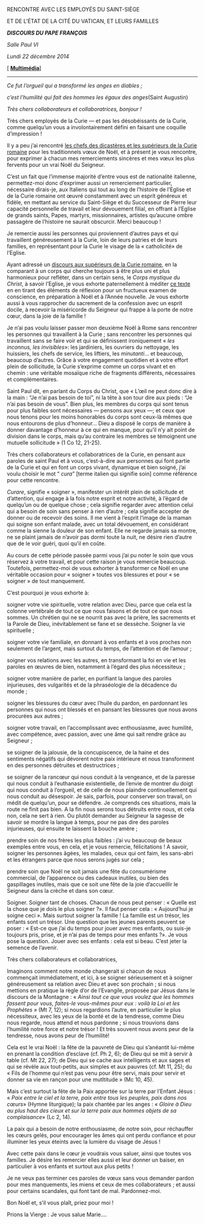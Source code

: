 RENCONTRE AVEC LES EMPLOYÉS DU SAINT-SIÈGE

ET DE L'ÉTAT DE LA CITÉ DU VATICAN, ET LEURS FAMILLES

***DISCOURS DU PAPE FRANÇOIS***

*Salle* *Paul VI*

*Lundi 22 décembre 2014*

[ **[Multimédia](http://w2.vatican.va/content/francesco/fr/events/event.dir.html/content/vaticanevents/fr/2014/12/22/dipendenti.html)**]

* * *

*Ce fut l’orgueil qui a transformé les anges en diables ;*

*c’est l’humilité qui fait des hommes les égaux des anges*(Saint Augustin)

*Très chers collaborateurs et collaboratrices, bonjour !*

Très chers employés de la Curie — et pas les désobéissants de la Curie, comme quelqu’un vous a involontairement défini en faisant une coquille d’impression !

Il y a peu j’ai rencontré [les chefs des dicastères et les supérieurs de la Curie romaine](http://w2.vatican.va/content/francesco/fr/events/event.dir.html/content/vaticanevents/fr/2014/12/22/curiaromana.html) pour les traditionnels vœux de Noël, et à présent je vous rencontre, pour exprimer à chacun mes remerciements sincères et mes vœux les plus fervents pour un vrai Noël du Seigneur.

C’est un fait que l’immense majorité d’entre vous est de nationalité italienne, permettez-moi donc d’exprimer aussi un remerciement particulier, nécessaire dirais-je, aux Italiens qui tout au long de l’histoire de l’Eglise et de la Curie romaine ont œuvré constamment avec un esprit généreux et fidèle, en mettant au service du Saint-Siège et du Successeur de Pierre leur capacité personnelle de travail et leur dévouement filial, en offrant à l’Eglise de grands saints, Papes, martyrs, missionnaires, artistes qu’aucune ombre passagère de l’histoire ne saurait obscurcir. Merci beaucoup !

Je remercie aussi les personnes qui proviennent d’autres pays et qui travaillent généreusement à la Curie, loin de leurs patries et de leurs familles, en représentant pour la Curie le visage de la « catholicité» de l’Eglise.

Ayant adressé un [discours aux supérieurs de la Curie romaine](/content/francesco/fr/speeches/2014/december/documents/papa-francesco_20141222_curia-romana.html), en la comparant à un corps qui cherche toujours à être plus uni et plus harmonieux pour refléter, dans un certain sens, le *Corps mystique du Christ*, à savoir l’Eglise, je vous exhorte paternellement à méditer [ce texte](/content/francesco/fr/speeches/2014/december/documents/papa-francesco_20141222_curia-romana.html) en en tirant des éléments de réflexion pour un fructueux examen de conscience, en préparation à Noël et à l’Année nouvelle. Je vous exhorte aussi à vous rapprocher du sacrement de la confession avec un esprit docile, à recevoir la miséricorde du Seigneur qui frappe à la porte de notre cœur, dans la joie de la famille !

Je n’ai pas voulu laisser passer mon deuxième Noël à Rome sans rencontrer les personnes qui travaillent à la Curie ; sans rencontrer les personnes qui travaillent sans se faire voir et qui se définissent ironiquement « *les inconnus, les invisibles*»: les jardiniers, les ouvriers du nettoyage, les huissiers, les chefs de service, les liftiers, les *minutanti*... et beaucoup, beaucoup d’autres. Grâce à votre engagement quotidien et à votre effort plein de sollicitude, la Curie s’exprime comme un corps vivant et en chemin : une véritable mosaïque riche de fragments différents, nécessaires et complémentaires.

Saint Paul dit, en parlant du Corps du Christ, que « L’œil ne peut donc dire à la main : “Je n’ai pas besoin de toi”, ni la tête à son tour dire aux pieds : “Je n’ai pas besoin de vous”. Bien plus, les membres du corps qui sont tenus pour plus faibles sont nécessaires — pensons aux yeux —; et ceux que nous tenons pour les moins honorables du corps sont ceux-là mêmes que nous entourons de plus d’honneur... Dieu a disposé le corps de manière à donner davantage d’honneur à ce qui en manque, pour qu’il n’y ait point de division dans le corps, mais qu’au contraire les membres se témoignent une mutuelle sollicitude » (1 Co 12, 21-25).

Très chers collaborateurs et collaboratrices de la Curie, en pensant aux paroles de saint Paul et à vous, c’est-à-dire aux personnes qui font partie de la Curie et qui en font un corps vivant, dynamique et bien soigné, j’ai voulu choisir le mot “ *cura*” [terme italien qui signifie soin] comme référence pour cette rencontre.

*Curare*, signifie « soigner », manifester un intérêt plein de sollicitude et d’attention, qui engage à la fois notre esprit et notre activité, à l’égard de quelqu’un ou de quelque chose ; cela signifie regarder avec attention celui qui a besoin de soin sans penser à rien d’autre ; cela signifie accepter de donner ou de recevoir des soins. Il me vient à l’esprit l’image de la maman qui soigne son enfant malade, avec un total dévouement, en considérant comme la sienne la douleur de son enfant. Elle ne regarde jamais sa montre, ne se plaint jamais de n’avoir pas dormi toute la nuit, ne désire rien d’autre que de le voir guéri, quoi qu’il en coûte.

Au cours de cette période passée parmi vous j’ai pu noter le soin que vous réservez à votre travail, et pour cette raison je vous remercie beaucoup. Toutefois, permettez-moi de vous exhorter à transformer ce Noël en une véritable occasion pour « soigner » toutes vos blessures et pour « se soigner » de tout manquement.

C’est pourquoi je vous exhorte à:

soigner votre vie spirituelle, votre relation avec Dieu, parce que cela est la colonne vertébrale de tout ce que nous faisons et de tout ce que nous sommes. Un chrétien qui ne se nourrit pas avec la prière, les sacrements et la Parole de Dieu, inévitablement se fane et se dessèche. Soigner la vie spirituelle ;

soigner votre vie familiale, en donnant à vos enfants et à vos proches non seulement de l’argent, mais surtout du temps, de l’attention et de l’amour ;

soigner vos relations avec les autres, en transformant la foi en vie et les paroles en œuvres de bien, notamment à l’égard des plus nécessiteux ;

soigner votre manière de parler, en purifiant la langue des paroles injurieuses, des vulgarités et de la phraséologie de la décadence du monde ;

soigner les blessures du cœur avec l’huile du pardon, en pardonnant les personnes qui nous ont blessés et en pansant les blessures que nous avons procurées aux autres ;

soigner votre travail, en l’accomplissant avec enthousiasme, avec humilité, avec compétence, avec passion, avec une âme qui sait rendre grâce au Seigneur ;

se soigner de la jalousie, de la concupiscence, de la haine et des sentiments négatifs qui dévorent notre paix intérieure et nous transforment en des personnes détruites et destructrices ;

se soigner de la rancœur qui nous conduit à la vengeance, et de la paresse qui nous conduit à l’euthanasie existentielle, de l’envie de montrer du doigt qui nous conduit à l’orgueil, et de celle de nous plaindre continuellement qui nous conduit au désespoir. Je sais, parfois, pour conserver son travail, on médit de quelqu’un, pour se défendre. Je comprends ces situations, mais la route ne finit pas bien. A la fin nous serons tous détruits entre nous, et cela non, cela ne sert à rien. Ou plutôt demander au Seigneur la sagesse de savoir se mordre la langue à temps, pour ne pas dire des paroles injurieuses, qui ensuite te laissent la bouche amère ;

prendre soin de nos frères les plus faibles : j’ai vu beaucoup de beaux exemples entre vous, en cela, et je vous remercie, félicitations ! A savoir, soigner les personnes âgées, les malades, ceux qui ont faim, les sans-abri et les étrangers parce que nous serons jugés sur cela ;

prendre soin que Noël ne soit jamais une fête du consumérisme commercial, de l’apparence ou des cadeaux inutiles, ou bien des gaspillages inutiles, mais que ce soit une fête de la joie d’accueillir le Seigneur dans la crèche et dans son cœur.

Soigner. Soigner tant de choses. Chacun de nous peut penser : « Quelle est la chose que je dois le plus soigner ?». Il faut penser cela : « Aujourd’hui je soigne ceci ». Mais surtout soigner la famille ! La famille est un trésor, les enfants sont un trésor. Une question que les jeunes parents peuvent se poser : « Est-ce que j’ai du temps pour jouer avec mes enfants, ou suis-je toujours pris, prise, et je n’ai pas de temps pour mes enfants ?». Je vous pose la question. Jouer avec ses enfants : cela est si beau. C’est jeter la semence de l’avenir.

Très chers collaborateurs et collaboratrices,

Imaginons comment notre monde changerait si chacun de nous commençait immédiatement, et ici, à se soigner sérieusement et à soigner généreusement sa relation avec Dieu et avec son prochain ; si nous mettions en pratique la règle d’or de l’Evangile, proposée par Jésus dans le discours de la Montagne : « *Ainsi tout ce que vous voulez que les hommes fassent pour vous, faites-le vous-mêmes pour eux : voilà la Loi et les Prophètes »* (Mt 7, 12); si nous regardions l’autre, en particulier le plus nécessiteux, avec les yeux de la bonté et de la tendresse, comme Dieu nous regarde, nous attend et nous pardonne ; si nous trouvions dans l’humilité notre force et notre trésor ! Et très souvent nous avons peur de la tendresse, nous avons peur de l’humilité!

Cela est le vrai Noël : la fête de la pauvreté de Dieu qui s’anéantit lui-même en prenant la condition d’esclave (cf. Ph 2, 6); de Dieu qui se mit à servir à table (cf. Mt 22, 27); de Dieu qui se cache aux intelligents et aux sages et qui se révèle aux tout-petits, aux simples et aux pauvres (cf. Mt 11, 25); du « Fils de l’homme qui n’est pas venu pour être servi, mais pour servir et donner sa vie en rançon pour une mutltitude » (Mc 10, 45).

Mais c’est surtout la fête de la Paix apportée sur la terre par l’Enfant Jésus : « *Paix entre le ciel et la terre, paix entre tous les peuples, paix dans nos cœurs*» (Hymne liturgique); la paix chantée par les anges : « *Gloire à Dieu au plus haut des cieux et sur la terre paix aux hommes objets de sa complaisance*» (Lc 2, 14).

La paix qui a besoin de notre enthousiasme, de notre soin, pour réchauffer les cœurs gelés, pour encourager les âmes qui ont perdu confiance et pour illuminer les yeux éteints avec la lumière du visage de Jésus !

Avec cette paix dans le cœur je voudrais vous saluer, ainsi que toutes vos familles. Je désire les remercier elles aussi et leur donner un baiser, en particulier à vos enfants et surtout aux plus petits !

Je ne veux pas terminer ces paroles de vœux sans vous demander pardon pour mes manquements, les miens et ceux de mes collaborateurs ; et aussi pour certains scandales, qui font tant de mal. Pardonnez-moi.

Bon Noël et, s’il vous plaît, priez pour moi !

Prions la Vierge : Je vous salue Marie....